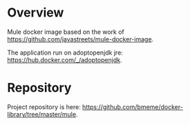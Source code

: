 # Overview

Mule docker image based on the work of https://github.com/javastreets/mule-docker-image.

The application run on adoptopenjdk jre: https://hub.docker.com/_/adoptopenjdk.

# Repository 

Project repository is here: https://github.com/bmeme/docker-library/tree/master/mule.
